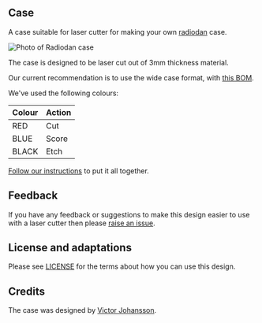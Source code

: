 Case
----

A case suitable for laser cutter for making your own [radiodan](http://radiodan.net) case.

![Photo of Radiodan case](http://radiodan.net/assets/mb-1-homepage.jpg)

The case is designed to be laser cut out of 3mm thickness material.

Our current recommendation is to use the wide case format, with [this BOM](https://github.com/radiodan/hardware/tree/master/bom).

We've used the following colours:

| Colour  | Action |
|---------|--------|
| RED     | Cut    |
| BLUE    | Score  |
| BLACK   | Etch   |

[Follow our instructions](http://radiodan.net/help/tutorials/make-a-case.html) to put it all together.

Feedback
---

If you have any feedback or suggestions to make this design easier to use with a laser cutter then please [raise an issue](https://github.com/radiodan/hardware/issues).

License and adaptations
---

Please see [LICENSE](LICENSE.txt) for the terms about how you can use this design.

Credits
---

The case was designed by [Victor Johansson](https://twitter.com/victordons).
